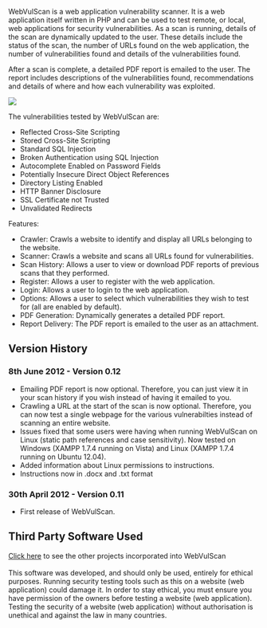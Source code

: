 WebVulScan is a web application vulnerability scanner. It is a web application itself written in PHP and can be used to test remote, or local, web applications for security vulnerabilities. As a scan is running, details of the scan are dynamically updated to the user. These details include the status of the scan, the number of URLs found on the web application, the number of vulnerabilities found and details of the vulnerabilities found.

After a scan is complete, a detailed PDF report is emailed to the user. The report includes descriptions of the vulnerabilities found, recommendations and details of where and how each vulnerability was exploited.

<img src='http://webvulscan.googlecode.com/svn-history/r12/wiki/images/Scanner1.JPG'>

The vulnerabilities tested by WebVulScan are:<br>
<ul>
<li>Reflected Cross-Site Scripting</li>
<li>Stored Cross-Site Scripting</li>
<li>Standard SQL Injection</li>
<li>Broken Authentication using SQL Injection</li>
<li>Autocomplete Enabled on Password Fields</li>
<li>Potentially Insecure Direct Object References</li>
<li>Directory Listing Enabled</li>
<li>HTTP Banner Disclosure</li>
<li>SSL Certificate not Trusted</li>
<li>Unvalidated Redirects</li>
</ul>

Features:<br>
<ul>
<li>Crawler: Crawls a website to identify and display all URLs belonging to the website.</li>
<li>Scanner: Crawls a website and scans all URLs found for vulnerabilities.</li>
<li>Scan History: Allows a user to view or download PDF reports of previous scans that they performed.</li>
<li>Register: Allows a user to register with the web application.</li>
<li>Login: Allows a user to login to the web application.</li>
<li>Options: Allows a user to select which vulnerabilities they wish to test for (all are enabled by default).</li>
<li>PDF Generation: Dynamically generates a detailed PDF report.</li>
<li>Report Delivery: The PDF report is emailed to the user as an attachment.</li>
</ul>

<h2>Version History</h2>
<h3>8th June 2012 - Version 0.12</h3>
<ul>
<li> Emailing PDF report is now optional. Therefore, you can just view it in your scan history if you wish instead of having it emailed to you.</li>
<li> Crawling a URL at the start of the scan is now optional. Therefore, you can now test a single webpage for the various vulnerabilties instead of scanning an entire website.</li>
<li> Issues fixed that some users were having when running WebVulScan on Linux (static path references and case sensitivity). Now tested on Windows (XAMPP 1.7.4 running on Vista) and Linux (XAMPP 1.7.4 running on Ubuntu 12.04).</li>
<li> Added information about Linux permissions to instructions.</li>
<li> Instructions now in .docx and .txt format</li>
</ul>

<h3>30th April 2012 - Version 0.11</h3>
<ul>
<li> First release of WebVulScan.</li>
</ul>

<h2>Third Party Software Used</h2>
<a href='http://code.google.com/p/webvulscan/wiki/ThirdPartySoftwareUsed'>Click here</a> to see the other projects incorporated into WebVulScan<br>
<br>
This software was developed, and should only be used, entirely for ethical purposes. Running security testing tools such as this on a website (web application) could damage it. In order to stay ethical, you must ensure you have permission of the owners before testing a website (web application). Testing the security of a website (web application) without authorisation is unethical and against the law in many countries.